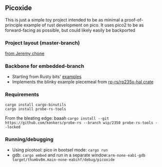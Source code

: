 ## Picoxide
This is just a simple toy project intended to be as minimal a proof-of-principle example of rust development on pico. It uses pico2 to be as forward-facing as possible, but could likely easily be backported 

### Project layout (master-branch)
[from Jeremy chone](https://www.youtube.com/watch?v=oxx7MmN4Ib0&pp=ygUabWluaW1hbCBydXN0IHByb2plY3QgY2hvbmU%3D)

### Backbone for embedded-branch
* Starting from Rusty bits' [examples](https://www.youtube.com/watch?v=TOAynddiu5M)
* Implements the blinky example piecemeal from [rp-rs/rp235x-hal crate](https://github.com/rp-rs/rp-hal/tree/main/rp235x-hal-examples)

### Requirements
```
cargo install cargo-binutils
cargo install probe-rs-tools
```
From the bleating edge: baaah
```cargo install --git https://github.com/konkers/probe-rs --branch wip/2350 probe-rs-tools --locked```

### Running/debugging
* Using picotool: pico in bootsel mode: ```cargo run```
* gdb: ```cargo embed``` and run in a separate window:```arm-none-eabi-gdb target/thumbv8m.main-none-eabihf/debug/picoxide```
